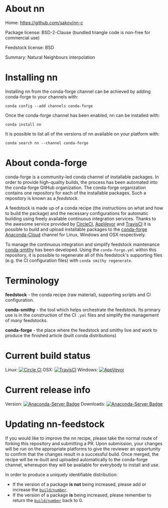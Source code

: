About nn
========

Home: https://github.com/sakov/nn-c

Package license: BSD-2-Clause (bundled triangle code is non-free for commercial use)

Feedstock license: BSD

Summary: Natural Neighbours interpolation



Installing nn
=============

Installing nn from the conda-forge channel can be achieved by adding conda-forge to your channels with:

```
conda config --add channels conda-forge
```

Once the conda-forge channel has been enabled, nn can be installed with:

```
conda install nn
```

It is possible to list all of the versions of nn available on your platform with:

```
conda search nn --channel conda-forge
```


About conda-forge
=================

conda-forge is a community-led conda channel of installable packages.
In order to provide high-quality builds, the process has been automated into the
conda-forge GitHub organization. The conda-forge organization contains one repository 
for each of the installable packages. Such a repository is known as a *feedstock*.

A feedstock is made up of a conda recipe (the instructions on what and how to build
the package) and the necessary configurations for automatic building using freely
available continuous integration services. Thanks to the awesome service provided by
[CircleCI](https://circleci.com/), [AppVeyor](http://www.appveyor.com/)
and [TravisCI](https://travis-ci.org/) it is possible to build and upload installable
packages to the [conda-forge](https://anaconda.org/conda-forge)
[Anaconda-Cloud](http://docs.anaconda.org/) channel for Linux, Windows and OSX respectively.

To manage the continuous integration and simplify feedstock maintenance
[conda-smithy](http://github.com/conda-forge/conda-smithy) has been developed.
Using the ``conda-forge.yml`` within this repository, it is possible to regenerate all of
this feedstock's supporting files (e.g. the CI configuration files) with ``conda smithy regenerate``.


Terminology
===========

**feedstock** - the conda recipe (raw material), supporting scripts and CI configuration.

**conda-smithy** - the tool which helps orchestrate the feedstock.
                   Its primary use is in the construction of the CI ``.yml`` files
                   and simplify the management of *many* feedstocks.

**conda-forge** - the place where the feedstock and smithy live and work to
                  produce the finished article (built conda distributions)

Current build status
====================
Linux: [![Circle CI](https://circleci.com/gh/conda-forge/nn-feedstock.svg?style=svg)](https://circleci.com/gh/conda-forge/nn-feedstock)
OSX: [![TravisCI](https://travis-ci.org/conda-forge/nn-feedstock.svg?branch=master)](https://travis-ci.org/conda-forge/nn-feedstock) 
Windows: [![AppVeyor](https://ci.appveyor.com/api/projects/status/github/conda-forge/nn-feedstock?svg=True)](https://ci.appveyor.com/project/conda-forge/nn-feedstock/branch/master)

Current release info
====================
Version: [![Anaconda-Server Badge](https://anaconda.org/conda-forge/nn/badges/version.svg)](https://anaconda.org/conda-forge/nn)
Downloads: [![Anaconda-Server Badge](https://anaconda.org/conda-forge/nn/badges/downloads.svg)](https://anaconda.org/conda-forge/nn)


Updating nn-feedstock
=====================

If you would like to improve the nn recipe, please take the normal
route of forking this repository and submitting a PR. Upon submission, your changes will
be run on the appropriate platforms to give the reviewer an opportunity to confirm that the
changes result in a successful build. Once merged, the recipe will be re-built and uploaded
automatically to the conda-forge channel, whereupon they will be available for everybody to
install and use.

In order to produce a uniquely identifiable distribution:
 * If the version of a package **is not** being increased, please add or increase
   the [``build/number``](http://conda.pydata.org/docs/building/meta-yaml.html#build-number-and-string). 
 * If the version of a package **is** being increased, please remember to return
   the [``build/number``](http://conda.pydata.org/docs/building/meta-yaml.html#build-number-and-string)
   back to 0.
